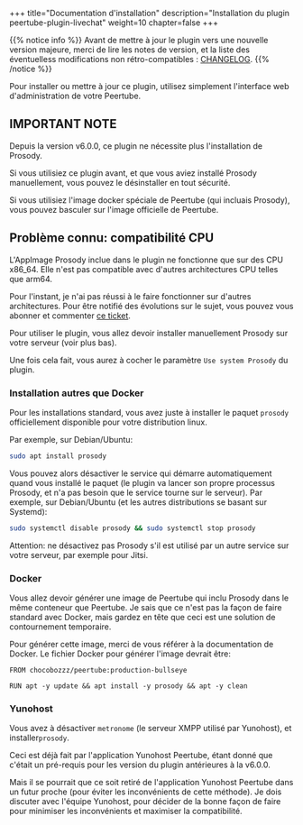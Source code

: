 +++
title="Documentation d'installation"
description="Installation du plugin peertube-plugin-livechat"
weight=10
chapter=false
+++

{{% notice info %}}
Avant de mettre à jour le plugin vers une nouvelle version majeure, merci de lire les notes de version, et la liste des éventuelless modifications non rétro-compatibles : [CHANGELOG](https://github.com/JohnXLivingston/peertube-plugin-livechat/blob/main/CHANGELOG.md).
{{% /notice %}}

Pour installer ou mettre à jour ce plugin, utilisez simplement l'interface web d'administration de votre Peertube.

## IMPORTANT NOTE

Depuis la version v6.0.0, ce plugin ne nécessite plus l'installation de Prosody.

Si vous utilisiez ce plugin avant, et que vous aviez installé Prosody manuellement, vous pouvez le désinstaller en tout sécurité.

Si vous utilisiez l'image docker spéciale de Peertube (qui incluais Prosody), vous pouvez basculer sur l'image officielle de Peertube.

## Problème connu: compatibilité CPU

L'AppImage Prosody inclue dans le plugin ne fonctionne que sur des CPU x86_64.
Elle n'est pas compatible avec d'autres architectures CPU telles que arm64.

Pour l'instant, je n'ai pas réussi à le faire fonctionner sur d'autres architectures.
Pour être notifié des évolutions sur le sujet, vous pouvez vous abonner et commenter
[ce ticket](https://github.com/JohnXLivingston/peertube-plugin-livechat/issues/124).

Pour utiliser le plugin, vous allez devoir installer manuellement Prosody sur
votre serveur (voir plus bas).

Une fois cela fait, vous aurez à cocher le paramètre `Use system Prosody` du plugin.

### Installation autres que Docker

Pour les installations standard, vous avez juste à installer le paquet `prosody` officiellement
disponible pour votre distribution linux.

Par exemple, sur Debian/Ubuntu:

```bash
sudo apt install prosody
```

Vous pouvez alors désactiver le service qui démarre automatiquement quand vous
installé le paquet (le plugin va lancer son propre processus Prosody, et n'a pas
besoin que le service tourne sur le serveur).
Par exemple, sur Debian/Ubuntu (et les autres distributions se basant sur Systemd):

```bash
sudo systemctl disable prosody && sudo systemctl stop prosody
```

Attention: ne désactivez pas Prosody s'il est utilisé par un autre service sur
votre serveur, par exemple pour Jitsi.

### Docker

Vous allez devoir générer une image de Peertube qui inclu Prosody dans le même
conteneur que Peertube.
Je sais que ce n'est pas la façon de faire standard avec Docker, mais gardez
en tête que ceci est une solution de contournement temporaire.

Pour générer cette image, merci de vous référer à la documentation de Docker.
Le fichier Docker pour générer l'image devrait être:

```Docker
FROM chocobozzz/peertube:production-bullseye

RUN apt -y update && apt install -y prosody && apt -y clean
```

### Yunohost

Vous avez à désactiver `metronome` (le serveur XMPP utilisé par Yunohost),
et installer`prosody`.

Ceci est déjà fait par l'application Yunohost Peertube, étant donné que c'était
un pré-requis pour les version du plugin antérieures à la v6.0.0.

Mais il se pourrait que ce soit retiré de l'application Yunohost Peertube dans un
futur proche (pour éviter les inconvénients de cette méthode).
Je dois discuter avec l'équipe Yunohost, pour décider de la bonne façon de faire
pour minimiser les inconvénients et maximiser la compatibilité.

